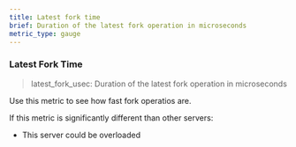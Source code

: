 ```yaml
---
title: Latest fork time
brief: Duration of the latest fork operation in microseconds
metric_type: gauge
---
```


### Latest Fork Time

> latest_fork_usec: Duration of the latest fork operation in microseconds

Use this metric to see how fast fork operatios are.

If this metric is significantly different than other servers:

* This server could be overloaded
